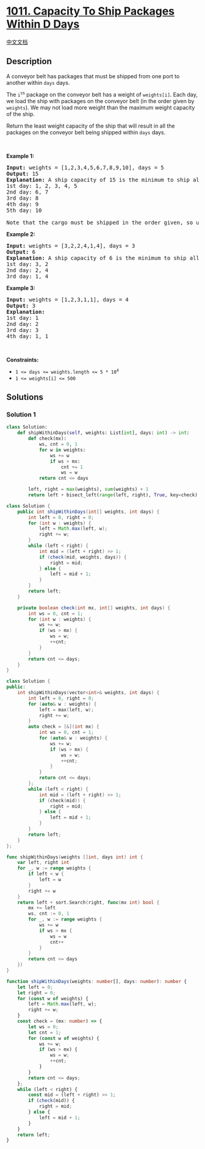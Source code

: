 # [1011. Capacity To Ship Packages Within D Days](https://leetcode.com/problems/capacity-to-ship-packages-within-d-days)

[中文文档](/solution/1000-1099/1011.Capacity%20To%20Ship%20Packages%20Within%20D%20Days/README.md)

<!-- tags:Array,Binary Search -->

<!-- difficulty:Medium -->

## Description

<p>A conveyor belt has packages that must be shipped from one port to another within <code>days</code> days.</p>

<p>The <code>i<sup>th</sup></code> package on the conveyor belt has a weight of <code>weights[i]</code>. Each day, we load the ship with packages on the conveyor belt (in the order given by <code>weights</code>). We may not load more weight than the maximum weight capacity of the ship.</p>

<p>Return the least weight capacity of the ship that will result in all the packages on the conveyor belt being shipped within <code>days</code> days.</p>

<p>&nbsp;</p>
<p><strong class="example">Example 1:</strong></p>

<pre>
<strong>Input:</strong> weights = [1,2,3,4,5,6,7,8,9,10], days = 5
<strong>Output:</strong> 15
<strong>Explanation:</strong> A ship capacity of 15 is the minimum to ship all the packages in 5 days like this:
1st day: 1, 2, 3, 4, 5
2nd day: 6, 7
3rd day: 8
4th day: 9
5th day: 10

Note that the cargo must be shipped in the order given, so using a ship of capacity 14 and splitting the packages into parts like (2, 3, 4, 5), (1, 6, 7), (8), (9), (10) is not allowed.
</pre>

<p><strong class="example">Example 2:</strong></p>

<pre>
<strong>Input:</strong> weights = [3,2,2,4,1,4], days = 3
<strong>Output:</strong> 6
<strong>Explanation:</strong> A ship capacity of 6 is the minimum to ship all the packages in 3 days like this:
1st day: 3, 2
2nd day: 2, 4
3rd day: 1, 4
</pre>

<p><strong class="example">Example 3:</strong></p>

<pre>
<strong>Input:</strong> weights = [1,2,3,1,1], days = 4
<strong>Output:</strong> 3
<strong>Explanation:</strong>
1st day: 1
2nd day: 2
3rd day: 3
4th day: 1, 1
</pre>

<p>&nbsp;</p>
<p><strong>Constraints:</strong></p>

<ul>
	<li><code>1 &lt;= days &lt;= weights.length &lt;= 5 * 10<sup>4</sup></code></li>
	<li><code>1 &lt;= weights[i] &lt;= 500</code></li>
</ul>

## Solutions

### Solution 1

<!-- tabs:start -->

```python
class Solution:
    def shipWithinDays(self, weights: List[int], days: int) -> int:
        def check(mx):
            ws, cnt = 0, 1
            for w in weights:
                ws += w
                if ws > mx:
                    cnt += 1
                    ws = w
            return cnt <= days

        left, right = max(weights), sum(weights) + 1
        return left + bisect_left(range(left, right), True, key=check)
```

```java
class Solution {
    public int shipWithinDays(int[] weights, int days) {
        int left = 0, right = 0;
        for (int w : weights) {
            left = Math.max(left, w);
            right += w;
        }
        while (left < right) {
            int mid = (left + right) >> 1;
            if (check(mid, weights, days)) {
                right = mid;
            } else {
                left = mid + 1;
            }
        }
        return left;
    }

    private boolean check(int mx, int[] weights, int days) {
        int ws = 0, cnt = 1;
        for (int w : weights) {
            ws += w;
            if (ws > mx) {
                ws = w;
                ++cnt;
            }
        }
        return cnt <= days;
    }
}
```

```cpp
class Solution {
public:
    int shipWithinDays(vector<int>& weights, int days) {
        int left = 0, right = 0;
        for (auto& w : weights) {
            left = max(left, w);
            right += w;
        }
        auto check = [&](int mx) {
            int ws = 0, cnt = 1;
            for (auto& w : weights) {
                ws += w;
                if (ws > mx) {
                    ws = w;
                    ++cnt;
                }
            }
            return cnt <= days;
        };
        while (left < right) {
            int mid = (left + right) >> 1;
            if (check(mid)) {
                right = mid;
            } else {
                left = mid + 1;
            }
        }
        return left;
    }
};
```

```go
func shipWithinDays(weights []int, days int) int {
	var left, right int
	for _, w := range weights {
		if left < w {
			left = w
		}
		right += w
	}
	return left + sort.Search(right, func(mx int) bool {
		mx += left
		ws, cnt := 0, 1
		for _, w := range weights {
			ws += w
			if ws > mx {
				ws = w
				cnt++
			}
		}
		return cnt <= days
	})
}
```

```ts
function shipWithinDays(weights: number[], days: number): number {
    let left = 0;
    let right = 0;
    for (const w of weights) {
        left = Math.max(left, w);
        right += w;
    }
    const check = (mx: number) => {
        let ws = 0;
        let cnt = 1;
        for (const w of weights) {
            ws += w;
            if (ws > mx) {
                ws = w;
                ++cnt;
            }
        }
        return cnt <= days;
    };
    while (left < right) {
        const mid = (left + right) >> 1;
        if (check(mid)) {
            right = mid;
        } else {
            left = mid + 1;
        }
    }
    return left;
}
```

<!-- tabs:end -->

<!-- end -->

